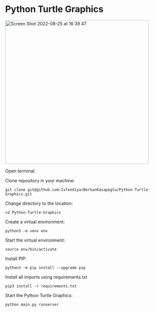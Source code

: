 # Python Turtle Graphics

<img width="460" alt="Screen Shot 2022-08-25 at 16 39 47" src="https://user-images.githubusercontent.com/84452695/186680416-f23094b3-2285-4112-bbe2-50ff19ce90ab.png">

Open terminal:

Clone repository in your machine:
```
git clone git@github.com:IsfendiyarBerkanKasapoglu/Python-Turtle-Graphics.git
```

Change directory to the location:
```
cd Python-Turtle-Graphics
```

Create a virtual environment:
``` 
python3 -m venv env
```

Start the virtual environment:
```
source env/bin/activate
```
Install PIP:
```
python3 -m pip install --upgrade pip
```

Install all imports using requirements.txt
```
pip3 install -r requirements.txt 
```

Start the Python Turtle Graphics:
```
python main.py runserver
```

